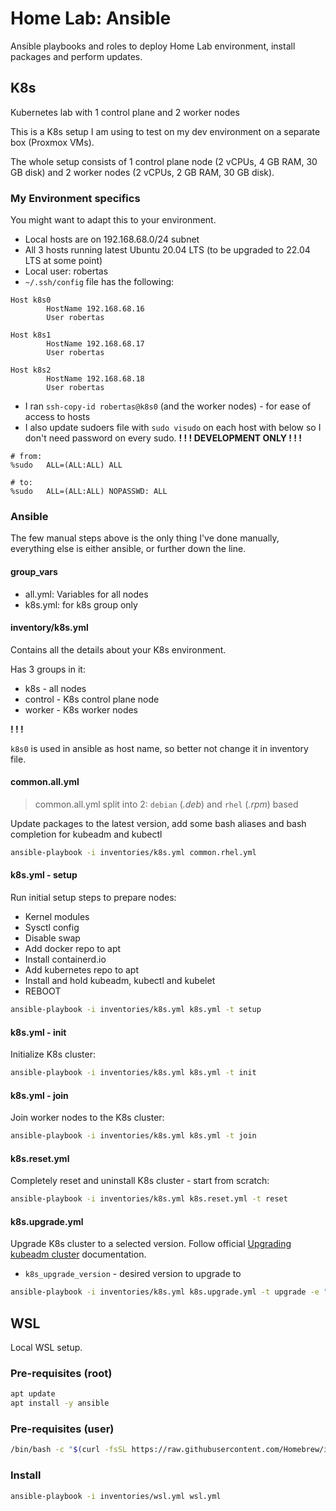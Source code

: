 # Home Lab: Ansible

Ansible playbooks and roles to deploy Home Lab environment, install packages and perform updates.

## K8s

Kubernetes lab with 1 control plane and 2 worker nodes

This is a K8s setup I am using to test on my dev environment on a separate box (Proxmox VMs).

The whole setup consists of 1 control plane node (2 vCPUs, 4 GB RAM, 30 GB disk) and 2 worker nodes (2 vCPUs, 2 GB RAM, 30 GB disk).

### My Environment specifics

You might want to adapt this to your environment.

* Local hosts are on 192.168.68.0/24 subnet
* All 3 hosts running latest Ubuntu 20.04 LTS (to be upgraded to 22.04 LTS at some point)
* Local user: robertas
* `~/.ssh/config` file has the following:
```
Host k8s0
        HostName 192.168.68.16
        User robertas

Host k8s1
        HostName 192.168.68.17
        User robertas

Host k8s2
        HostName 192.168.68.18
        User robertas
```
* I ran `ssh-copy-id robertas@k8s0` (and the worker nodes) - for ease of access to hosts
* I also update sudoers file with `sudo visudo` on each host with below so I don't need password on every sudo. **! ! ! DEVELOPMENT ONLY ! ! !**
```
# from:
%sudo   ALL=(ALL:ALL) ALL

# to:
%sudo   ALL=(ALL:ALL) NOPASSWD: ALL
```

### Ansible

The few manual steps above is the only thing I've done manually, everything else is either ansible, or further down the line.

#### group_vars

* all.yml: Variables for all nodes
* k8s.yml: for k8s group only

#### inventory/k8s.yml

Contains all the details about your K8s environment.

Has 3 groups in it:

* k8s - all nodes
* control - K8s control plane node
* worker - K8s worker nodes

**! ! !**

`k8s0` is used in ansible as host name, so better not change it in inventory file.

#### common.all.yml

> common.all.yml split into 2: `debian` (_.deb_) and `rhel` (_.rpm_) based

Update packages to the latest version, add some bash aliases and bash completion for kubeadm and kubectl

```bash
ansible-playbook -i inventories/k8s.yml common.rhel.yml
```

#### k8s.yml - setup

Run initial setup steps to prepare nodes:

* Kernel modules
* Sysctl config
* Disable swap
* Add docker repo to apt
* Install containerd.io
* Add kubernetes repo to apt
* Install and hold kubeadm, kubectl and kubelet
* REBOOT

```bash
ansible-playbook -i inventories/k8s.yml k8s.yml -t setup
```

#### k8s.yml - init

Initialize K8s cluster:

```bash
ansible-playbook -i inventories/k8s.yml k8s.yml -t init
```

#### k8s.yml - join

Join worker nodes to the K8s cluster:

```bash
ansible-playbook -i inventories/k8s.yml k8s.yml -t join
```

#### k8s.reset.yml

Completely reset and uninstall K8s cluster - start from scratch:

```bash
ansible-playbook -i inventories/k8s.yml k8s.reset.yml -t reset
```

#### k8s.upgrade.yml

Upgrade K8s cluster to a selected version. Follow official [Upgrading kubeadm cluster](https://kubernetes.io/docs/tasks/administer-cluster/kubeadm/kubeadm-upgrade/) documentation.

* `k8s_upgrade_version` - desired version to upgrade to

```bash
ansible-playbook -i inventories/k8s.yml k8s.upgrade.yml -t upgrade -e "k8s_upgrade_version=1.30.1"
```

## WSL

Local WSL setup.

### Pre-requisites (root)

```bash
apt update
apt install -y ansible
```

### Pre-requisites (user)

```bash
/bin/bash -c "$(curl -fsSL https://raw.githubusercontent.com/Homebrew/install/HEAD/install.sh)"
```

### Install

```bash
ansible-playbook -i inventories/wsl.yml wsl.yml
```
